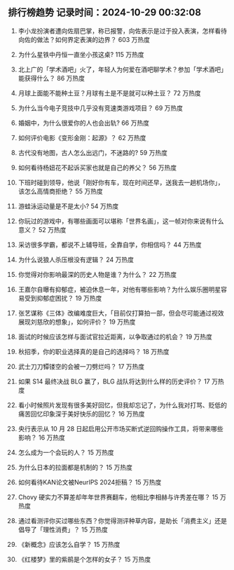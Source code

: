 
## 排行榜趋势 记录时间：2024-10-29 00:32:08
  
  1. 李小龙扮演者遭向佐扇巴掌，称已报警，向佐表示是过于投入表演，怎样看待向佐的做法？如何界定表演的边界？ 603 万热度
    
  2. 为什么星铁中丹恒一直坐小孩这桌? 115 万热度
    
  3. 北上广的「学术酒吧」火了，年轻人为何爱在酒吧聊学术？参加「学术酒吧」能获得什么？ 86 万热度
    
  4. 月球上面能不能种土豆？月球有土是不是就可以种土豆？ 72 万热度
    
  5. 为什么当今电子竞技中几乎没有竞速类游戏项目？ 69 万热度
    
  6. 婚姻中，为什么很爱你的人也会出轨? 66 万热度
    
  7. 如何评价电影《变形金刚：起源》？ 62 万热度
    
  8. 古代没有地图，古人怎么出远门，不迷路的? 59 万热度
    
  9. 如何看待杨妞花不起诉买家也就是自己的养父？ 56 万热度
    
  10. 下班时碰到领导，他说「刚好你有车，现在时间还早，送我去一趟机场你」，该怎么高情商拒绝？ 55 万热度
    
  11. 游蛙泳运动量是不是太小? 54 万热度
    
  12. 你玩过的游戏中，有哪些画面可以堪称「世界名画」，这一帧对你来说有什么意义？ 52 万热度
    
  13. 采访很多学霸，都说不上辅导班，全靠自学，你相信吗？ 44 万热度
    
  14. 为什么说狼人杀压根没有逻辑？ 24 万热度
    
  15. 你觉得对你影响最深的历史人物是谁？为什么？ 22 万热度
    
  16. 王嘉尔自曝有抑郁症，被迫休息一年，对他有哪些影响？为什么娱乐圈明星容易受到抑郁症困扰？ 19 万热度
    
  17. 张艺谋称《三体》改编难度巨大，「目前仅打算拍一部，但会尽可能通过视效展现刘慈欣的想象」，如何评价？ 19 万热度
    
  18. 面试的时候应该怎样与面试官拉近距离，以争取通过的机会？ 19 万热度
    
  19. 秋招季，你的职业选择真的是自己的选择吗？ 18 万热度
    
  20. 武士刀刀镡镂空的会被一刀劈烂吗？ 17 万热度
    
  21. 如果 S14 最终决战 BLG 赢了，BLG 战队将达到什么样的历史评价？ 17 万热度
    
  22. 看小时候照片发现有很多美好回忆，但我却忘记了，为什么我对打骂、贬低的痛苦回忆印象深于美好快乐的回忆？ 16 万热度
    
  23. 央行表示从 10 月 28 日起启用公开市场买断式逆回购操作工具，将带来哪些影响？ 16 万热度
    
  24. 怎么成为一个会玩的人？ 15 万热度
    
  25. 为什么日本的拉面都是机制的？ 15 万热度
    
  26. 如何看待KAN论文被NeurIPS 2024拒稿？ 15 万热度
    
  27. Chovy 硬实力不算差却年年世界赛翻车，他相比李相赫与许秀差在哪？ 15 万热度
    
  28. 通过看测评你买过哪些东西？你觉得测评种草内容，是助长「消费主义」还是倡导了「理性消费」？ 15 万热度
    
  29. 《新概念》应该怎么自学？ 15 万热度
    
  30. 《红楼梦》里的紫鹃是个怎样的女子？ 15 万热度
    